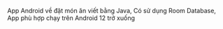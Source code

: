 App Android về đặt món ăn viết bằng Java,
Có sử dụng Room Database,
App phù hợp chạy trên Android 12 trở xuống
